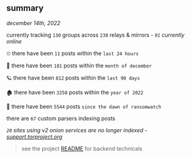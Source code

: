 
## summary
_december 14th, 2022_

currently tracking `130` groups across `238` relays & mirrors - _`91` currently online_

⏲ there have been `11` posts within the `last 24 hours`

🦈 there have been `181` posts within the `month of december`

🪐 there have been `812` posts within the `last 90 days`

🏚 there have been `3258` posts within the `year of 2022`

🦕 there have been `5544` posts `since the dawn of ransomwatch`

there are `67` custom parsers indexing posts

_`20` sites using v2 onion services are no longer indexed - [support.torproject.org](https://support.torproject.org/onionservices/v2-deprecation/)_

> see the project [README](https://github.com/joshhighet/ransomwatch#ransomwatch--) for backend technicals
